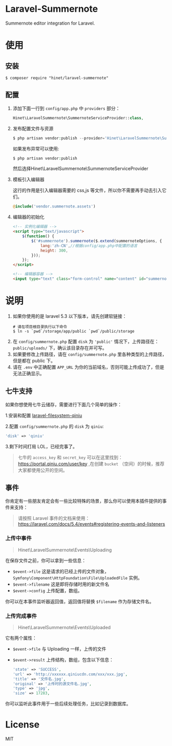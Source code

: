# Laravel-Summernote

Summernote editor integration for Laravel.

# 使用

## 安装

```shell
$ composer require "hinet/laravel-summernote"
```

## 配置

1. 添加下面一行到 `config/app.php` 中 `providers` 部分：

    ```php
    Hinet\LaravelSummernote\SummernoteServiceProvider::class,
    ```

2. 发布配置文件与资源

    ```php
    $ php artisan vendor:publish --provider='Hinet\LaravelSummernote\SummernoteServiceProvider'
    ```
    如果发布异常可以使用:
    ```php
    $ php artisan vendor:publish
    ```
    然后选择Hinet\LaravelSummernote\SummernoteServiceProvider
3. 模板引入编辑器

    这行的作用是引入编辑器需要的 css,js 等文件，所以你不需要再手动去引入它们。

    ```php
    @include('vendor.summernote.assets')
    ```

4. 编辑器的初始化

    ```html
    <!-- 实例化编辑器 -->
    <script type="text/javascript">
        $(function() {
            $('#summernote').summernote($.extend(summernoteOptions, {
                lang:'zh-CN',//根据config/app.php中配置的语言
                height: 300,
            }));
        });
    </script>

    <!-- 编辑器容器 -->
    <input type="text" class="form-control" name="content" id="summernote">
    ```

# 说明

1. 如果你使用的是 laravel 5.3 以下版本，请先创建软链接：
    ```shell
    # 请在项目根目录执行以下命令
    $ ln -s `pwd`/storage/app/public `pwd`/public/storage
    ```
1. 在 `config/summernote.php` 配置 `disk` 为 `'public'` 情况下，上传路径在：`public/uploads/` 下，确认该目录存在并可写。
1. 如果要修改上传路径，请在 `config/summernote.php` 里各种类型的上传路径，但是都在 public 下。
1. 请在 `.env` 中正确配置 `APP_URL` 为你的当前域名，否则可能上传成功了，但是无法正确显示。

## 七牛支持

如果你想使用七牛云储存，需要进行下面几个简单的操作：

1.安装和配置 [laravel-filesystem-qiniu](https://github.com/overtrue/laravel-filesystem-qiniu)

2.配置 `config/summernote.php` 的 `disk` 为 `qiniu`:

```php
'disk' => 'qiniu'
```

3.剩下时间打局 LOL，已经完事了。

> 七牛的 `access_key` 和 `secret_key` 可以在这里找到：https://portal.qiniu.com/user/key ,在创建 `bucket` （空间）的时候，推荐大家都使用公开的空间。

## 事件

你肯定有一些朋友肯定会有一些比较特殊的场景，那么你可以使用本插件提供的事件来支持：

> 请按照 Laravel 事件的文档来使用：
> https://laravel.com/docs/5.4/events#registering-events-and-listeners

### 上传中事件

> Hinet\LaravelSummernote\Events\Uploading

在保存文件之前，你可以拿到一些信息：

- `$event->file` 这是请求的已经上传的文件对象，`Symfony\Component\HttpFoundation\File\UploadedFile` 实例。
- `$event->filename` 这是即将存储时用的新文件名
- `$event->config` 上传配置，数组。

你可以在本事件监听器返回值，返回值将替换 `$filename` 作为存储文件名。

### 上传完成事件

> Hinet\LaravelSummernote\Events\Uploaded

它有两个属性：

- `$event->file` 与 Uploading 一样，上传的文件
- `$event->result` 上传结构，数组，包含以下信息：

   ```php
   'state' => 'SUCCESS',
   'url' => 'http://xxxxxx.qiniucdn.com/xxx/xxx.jpg',
   'title' => '文件名.jpg',
   'original' => '上传时的源文件名.jpg',
   'type' => 'jpg',
   'size' => 17283,
   ```

你可以监听此事件用于一些后续处理任务，比如记录到数据库。

# License

MIT
